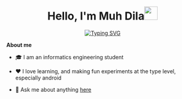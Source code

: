 <h1 align="center"><b>Hello, I'm Muh Dila</b><img src="https://media.giphy.com/media/hvRJCLFzcasrR4ia7z/giphy.gif" width="35"></h1>

<p align="center">
<a href="https://git.io/typing-svg"><img src="https://readme-typing-svg.demolab.com?font=Fira+Code&pause=1000&color=57C1E7&center=true&vCenter=true&width=435&lines=%D8%A8%D9%90%D8%B3%D9%92%D9%85%D9%90+%D8%A7%D9%84%D9%84%D9%91%D9%B0%D9%87%D9%90+%D8%A7%D9%84%D8%B1%D9%8E%D9%91%D8%AD%D9%92%D9%85%D9%B0%D9%86%D9%90+%D8%A7%D9%84%D8%B1%D9%8E%D9%91%D8%AD%D9%90%D9%8A%D9%92%D9%85%D9%90;Welcome+to+my+GitHub;Informatics+engineering+student" alt="Typing SVG" /></a>

**About me**

- 🎓 I am an informatics engineering student

- ❤️ I love learning, and making fun experiments at the type level, especially android

- 💬 Ask me about anything [here](https://github.com/MuhDila/MuhDila/issues)
